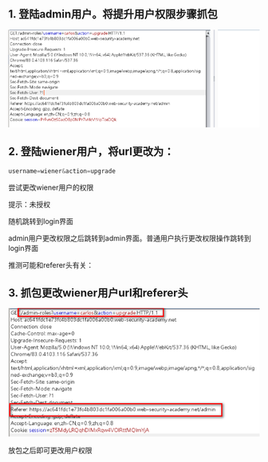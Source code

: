 ## 1. 登陆admin用户。将提升用户权限步骤抓包

![](https://raw.githubusercontent.com/h1iba1/h1iba1.github.io/refs/heads/master/_posts/portswigger-labs/访问控制漏洞和特权升级/images/A91C5E05B6764E2EA0F4CA4EA817DF2Fclipboard.png)



## 2. 登陆wiener用户，将url更改为：

```javascript
username=wiener&action=upgrade
```

尝试更改wiener用户的权限

提示：未授权

随机跳转到login界面



admin用户更改权限之后跳转到admin界面。普通用户执行更改权限操作跳转到login界面



推测可能和referer头有关：



## 3. 抓包更改wiener用户url和referer头

![](https://raw.githubusercontent.com/h1iba1/h1iba1.github.io/refs/heads/master/_posts/portswigger-labs/访问控制漏洞和特权升级/images/876AB44FFC4F4B63B0CF7D90D3C0D621clipboard.png)

放包之后即可更改用户权限